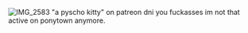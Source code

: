 ![IMG_2583](https://github.com/user-attachments/assets/ee5f8871-3342-428e-9f32-a834eb634c0b)
"a pyscho kitty" on patreon dni 
you fuckasses im not that active on ponytown anymore.
